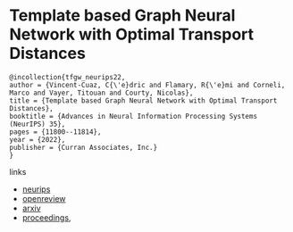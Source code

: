 # Template based Graph Neural Network with Optimal Transport Distances

```
@incollection{tfgw_neurips22,
author = {Vincent-Cuaz, C{\'e}dric and Flamary, R{\'e}mi and Corneli, Marco and Vayer, Titouan and Courty, Nicolas},
title = {Template based Graph Neural Network with Optimal Transport Distances},
booktitle = {Advances in Neural Information Processing Systems (NeurIPS) 35},
pages = {11800--11814},
year = {2022},
publisher = {Curran Associates, Inc.}
}
```

links
- [neurips](https://nips.cc/Conferences/2022/Schedule?showEvent=53079)
- [openreview](https://openreview.net/forum?id=seYcx6CqPe)
- [arxiv](http://arxiv.org/abs/2205.15733)
- [proceedings](https://papers.nips.cc//paper_files/paper/2022/hash/4d3525bc60ba1adc72336c0392d3d902-Abstract-Conference.html),
